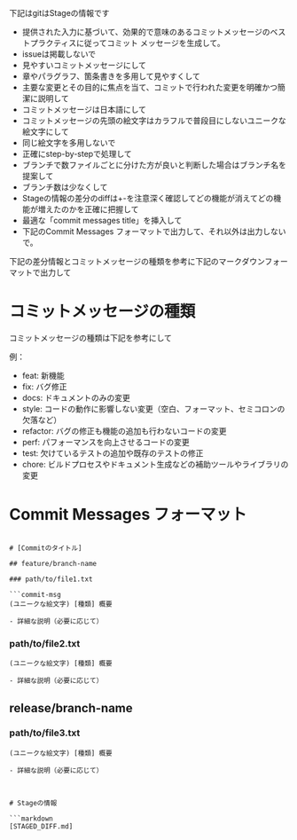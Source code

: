 
下記はgitはStageの情報です

- 提供された入力に基づいて、効果的で意味のあるコミットメッセージのベストプラクティスに従ってコミット メッセージを生成して。
- issueは掲載しないで
- 見やすいコミットメッセージにして
- 章やパラグラフ、箇条書きを多用して見やすくして
- 主要な変更とその目的に焦点を当て、コミットで行われた変更を明確かつ簡潔に説明して
- コミットメッセージは日本語にして
- コミットメッセージの先頭の絵文字はカラフルで普段目にしないユニークな絵文字にして
- 同じ絵文字を多用しないで
- 正確にstep-by-stepで処理して
- ブランチで数ファイルごとに分けた方が良いと判断した場合はブランチ名を提案して
- ブランチ数は少なくして
- Stageの情報の差分のdiffは+-を注意深く確認してどの機能が消えてどの機能が増えたのかを正確に把握して
- 最適な「commit messages title」を挿入して
- 下記のCommit Messages フォーマットで出力して、それ以外は出力しないで。

下記の差分情報とコミットメッセージの種類を参考に下記のマークダウンフォーマットで出力して

# コミットメッセージの種類

コミットメッセージの種類は下記を参考にして

例：
  - feat: 新機能
  - fix: バグ修正
  - docs: ドキュメントのみの変更
  - style: コードの動作に影響しない変更（空白、フォーマット、セミコロンの欠落など） 
  - refactor: バグの修正も機能の追加も行わないコードの変更
  - perf: パフォーマンスを向上させるコードの変更
  - test: 欠けているテストの追加や既存のテストの修正
  - chore: ビルドプロセスやドキュメント生成などの補助ツールやライブラリの変更


# Commit Messages フォーマット


```commit-craft

# [Commitのタイトル]

## feature/branch-name

### path/to/file1.txt

```commit-msg
(ユニークな絵文字) [種類] 概要

- 詳細な説明（必要に応じて）
```

### path/to/file2.txt

```commit-msg
(ユニークな絵文字) [種類] 概要

- 詳細な説明（必要に応じて）
```

## release/branch-name

### path/to/file3.txt

```commit-msg
(ユニークな絵文字) [種類] 概要

- 詳細な説明（必要に応じて）
```

```


# Stageの情報

```markdown
[STAGED_DIFF.md]

```

